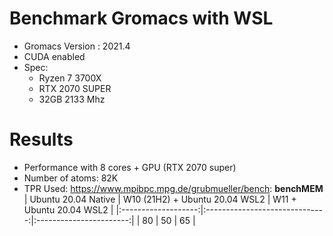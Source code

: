 # Benchmark Gromacs with WSL

- Gromacs Version : 2021.4
- CUDA enabled
- Spec:
  - Ryzen 7 3700X 
  - RTX 2070 SUPER
  - 32GB 2133 Mhz

# Results
- Performance with 8 cores + GPU (RTX 2070 super)
- Number of atoms: 82K
- TPR Used: https://www.mpibpc.mpg.de/grubmueller/bench: **benchMEM**  
| Ubuntu 20.04 Native | W10 (21H2) + Ubuntu 20.04 WSL2 | W11 + Ubuntu 20.04 WSL2 |
|:-------------------:|:------------------------------:|:-----------------------:|
|          80         |               50               |            65           |
